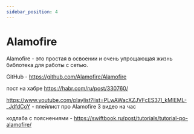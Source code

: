```yaml
---
sidebar_position: 4
---
```


# Alamofire

Alamofire - это простая в освоении и очень упрощающая жизнь библотека для работы с сетью.

GitHub - https://github.com/Alamofire/Alamofire

пост на хабре https://habr.com/ru/post/330760/

https://www.youtube.com/playlist?list=PLwAWacXZJVFcES37I_kMIEML-_JdfdCoY - плейлист про Alamofire 3 видео на час 

кодлаба с пояснениями - https://swiftbook.ru/post/tutorials/tutorial-po-alamofire/